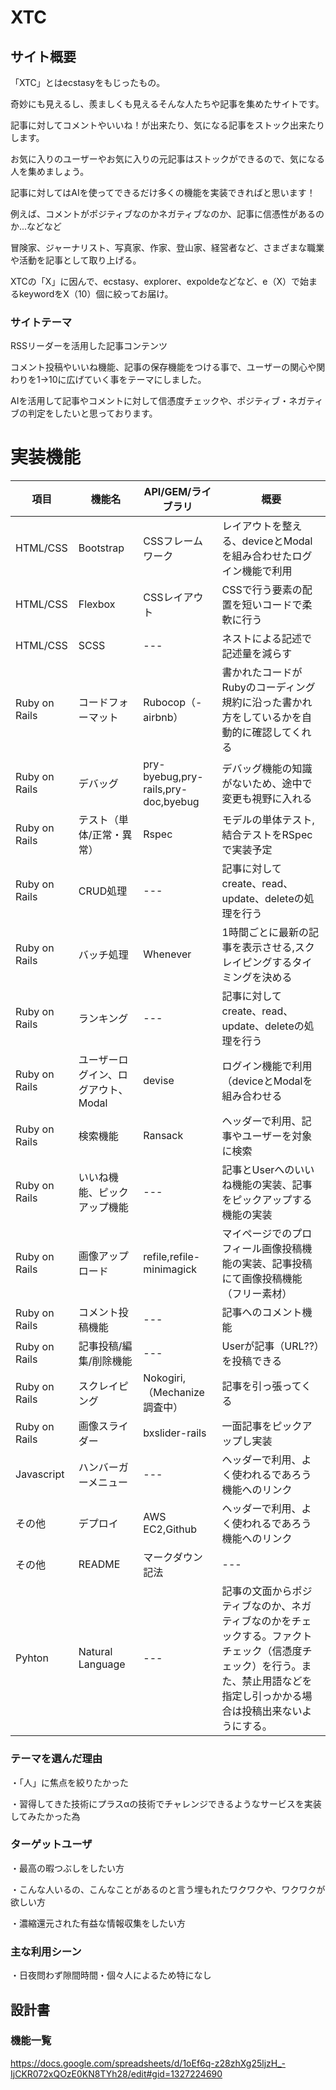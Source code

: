 # XTC
## サイト概要
「XTC」とはecstasyをもじったもの。

奇妙にも見えるし、羨ましくも見えるそんな人たちや記事を集めたサイトです。

記事に対してコメントやいいね！が出来たり、気になる記事をストック出来たりします。

お気に入りのユーザーやお気に入りの元記事はストックができるので、気になる人を集めましょう。

記事に対してはAIを使ってできるだけ多くの機能を実装できればと思います！

例えば、コメントがポジティブなのかネガティブなのか、記事に信憑性があるのか...などなど

冒険家、ジャーナリスト、写真家、作家、登山家、経営者など、さまざまな職業や活動を記事として取り上げる。

XTCの「X」に因んで、ecstasy、explorer、expoldeなどなど、e（X）で始まるkeywordをX（10）個に絞ってお届け。

### サイトテーマ
RSSリーダーを活用した記事コンテンツ

コメント投稿やいいね機能、記事の保存機能をつける事で、ユーザーの関心や関わりを1→10に広げていく事をテーマにしました。

AIを活用して記事やコメントに対して信憑度チェックや、ポジティブ・ネガティブの判定をしたいと思っております。

# 実装機能

| 項目 | 機能名 | API/GEM/ライブラリ | 概要 |
|---|---|---|---|
|HTML/CSS|Bootstrap|CSSフレームワーク|レイアウトを整える、deviceとModalを組み合わせたログイン機能で利用|
|HTML/CSS|Flexbox|CSSレイアウト|CSSで行う要素の配置を短いコードで柔軟に行う|
|HTML/CSS|SCSS|---|ネストによる記述で記述量を減らす|
|Ruby on Rails|コードフォーマット|Rubocop（-airbnb）|書かれたコードがRubyのコーディング規約に沿った書かれ方をしているかを自動的に確認してくれる|
|Ruby on Rails|デバッグ|pry-byebug,pry-rails,pry-doc,byebug|デバッグ機能の知識がないため、途中で変更も視野に入れる|
|Ruby on Rails|テスト（単体/正常・異常）|Rspec|モデルの単体テスト, 結合テストをRSpecで実装予定|
|Ruby on Rails|CRUD処理|---|記事に対してcreate、read、update、deleteの処理を行う|
|Ruby on Rails|バッチ処理|Whenever| 1時間ごとに最新の記事を表示させる,スクレイピングするタイミングを決める|
|Ruby on Rails|ランキング|---|記事に対してcreate、read、update、deleteの処理を行う|
|Ruby on Rails|ユーザーログイン、ログアウト、Modal|devise|ログイン機能で利用（deviceとModalを組み合わせる|
|Ruby on Rails|検索機能|Ransack|ヘッダーで利用、記事やユーザーを対象に検索|
|Ruby on Rails|いいね機能、ピックアップ機能|---|記事とUserへのいいね機能の実装、記事をピックアップする機能の実装|
|Ruby on Rails|画像アップロード|refile,refile-minimagick|マイページでのプロフィール画像投稿機能の実装、記事投稿にて画像投稿機能（フリー素材）|
|Ruby on Rails|コメント投稿機能|---|記事へのコメント機能|
|Ruby on Rails|記事投稿/編集/削除機能|---|Userが記事（URL??）を投稿できる|
|Ruby on Rails|スクレイピング|Nokogiri,（Mechanize調査中）|記事を引っ張ってくる|
|Ruby on Rails|画像スライダー|bxslider-rails|一面記事をピックアップし実装|
|Javascript|ハンバーガーメニュー|---|ヘッダーで利用、よく使われるであろう機能へのリンク|
|その他|デプロイ|AWS EC2,Github|ヘッダーで利用、よく使われるであろう機能へのリンク|
|その他|README|マークダウン記法|---|
|Pyhton|Natural Language|---|記事の文面からポジティブなのか、ネガティブなのかをチェックする。ファクトチェック（信憑度チェック）を行う。また、禁止用語などを指定し引っかかる場合は投稿出来ないようにする。|

### テーマを選んだ理由
・「人」に焦点を絞りたかった

・習得してきた技術にプラスαの技術でチャレンジできるようなサービスを実装してみたかった為

### ターゲットユーザ
・最高の暇つぶしをしたい方

・こんな人いるの、こんなことがあるのと言う埋もれたワクワクや、ワクワクが欲しい方

・濃縮還元された有益な情報収集をしたい方

### 主な利用シーン
・日夜問わず隙間時間・個々人によるため特になし

## 設計書

### 機能一覧
<https://docs.google.com/spreadsheets/d/1oEf6q-z28zhXg25ljzH_-IjCKR072xQOzE0KN8TYh28/edit#gid=1327224690>